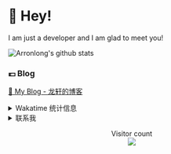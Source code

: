 # 👋 Hey!

I am just a developer and I am glad to meet you!

![Arronlong's github stats](https://github-readme-stats.vercel.app/api?username=Arronlong&&show_icons=true&&title_color=1abc9c&&icon_color=1abc9c)


### 💷 Blog

[📌 My Blog - 龙轩的博客](https://arronlong.com/)


<details>

<summary>Wakatime 统计信息</summary>

<!--START_SECTION:waka-->
![Lines of code](https://img.shields.io/badge/From%20Hello%20World%20I%27ve%20Written-76655%20lines%20of%20code-blue)

**I'm an Early 🐤** 

```text
🌞 Morning    17 commits     ████░░░░░░░░░░░░░░░░░░░░░   16.67% 
🌆 Daytime    59 commits     ██████████████░░░░░░░░░░░   57.84% 
🌃 Evening    25 commits     ██████░░░░░░░░░░░░░░░░░░░   24.51% 
🌙 Night      1 commits      ░░░░░░░░░░░░░░░░░░░░░░░░░   0.98%

```


📊 **This Week I Spent My Time On** 

```text
💬 Programming Languages: 
No Activity Tracked This Week

```

**I Mostly Code in Java** 

```text
Java                     3 repos             ████████████░░░░░░░░░░░░░   50.0% 
JavaScript               2 repos             ████████░░░░░░░░░░░░░░░░░   33.33% 
Python                   1 repos             ████░░░░░░░░░░░░░░░░░░░░░   16.67%

```



<!--END_SECTION:waka-->

</details>

<details>

<summary>联系我</summary>

- 邮箱：cclsuperstar@126.com
- 微信：longxuan100 (👇扫一扫更方便👇)

![](https://cdn.jsdelivr.net/gh/Arronlong/cdn/blogImg/20200807150643.png)

</details>

<p align="center"> 
  Visitor count<br>
  <img src="https://profile-counter.glitch.me/Arronlong/count.svg" />
</p>
